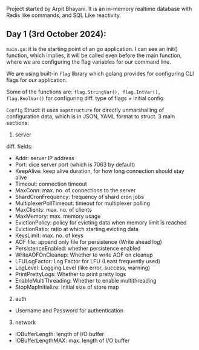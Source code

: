 Project started by Arpit Bhayani. 
It is an in-memory realtime database with Redis like commands, and SQL Like reactivity.

## Day 1 (3rd October 2024):
`main.go`: 
it is the starting point of an go application.
I can see an init() function, which implies, it will be called even before the main function, where we are configuring the flag variables for our command line.


We are using built-in `flag` library which golang provides for configuring CLI flags for our application.

Some of the functions are:
`flag.StringVar(), flag.IntVar(), flag.BoolVar()` for configuring diff. type of flags + initial config

`Config` Struct: it uses `mapstructure` for directly unmarshalling of configuration data, which is in JSON, YAML format to struct.
3 main sections: 
1. server

diff. fields:
- Addr: server IP address
- Port: dice server port (which is 7063 by default)
- KeepAlive: keep alive duration, for how long connection should stay alive
- Timeout: connection timeout
- MaxConn: max. no. of connections to the server
- ShardCronFrequency: frequency of shard cron jobs
- MultiplexerPollTimeout: timeout for multiplexer polling
- MaxClients: max. no. of clients
- MaxMemory: max. memory usage
- EvictionPolicy: policy for evicting data when memory limit is reached
- EvictionRatio: ratio at which starting evicting data
- KeysLimit: max. no. of keys
- AOF file: append only file for persistence (Write ahead log)
- PersistenceEnabled: whether persistence enabled
- WriteAOFOnCleanup: Whether to write AOF on cleanup
- LFULogFactor: Log Factor for LFU (Least frequently used)
- LogLevel: Logging Level (like error, success, warning)
- PrintPrettyLogs: Whether to print pretty logs
- EnableMultiThreading: Whether to enable multithreading
- StopMapInitialize: Initial size of store map

2. auth

- Username and Password for authentication

3. network

- IOBufferLength: length of I/O buffer
- IOBufferLengthMAX: max. length of I/O buffer